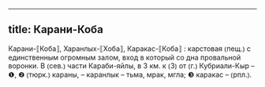 
---
title: Карани-Коба
---
Карани-⟦Коба⟧, Харанлых-⟦Хоба⟧, Каракас-⟦Коба⟧
: карстовая ⦅пещ.⦆ с единственным огромным залом, вход в который со дна провальной воронки. В ⦅сев.⦆ части Караби-яйлы, в 3 км. к ⦅З⦆ от ⦅г.⦆ Кубриали-Кыр – ❶, ❷ ⦅тюрк.⦆ караны, – каранлык – тьма, мрак, мгла; ❸ каракас – ⦅рпл.⦆.
